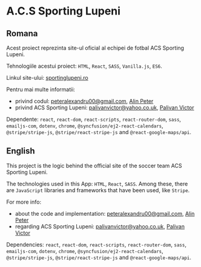 # A.C.S Sporting Lupeni

## Romana
Acest proiect reprezinta site-ul oficial al echipei de fotbal ACS Sporting Lupeni.

Tehnologiile acestui proiect:
`HTML`, `React`, `SASS`, `Vanilla.js`, `ES6`.

Linkul site-ului: 
 [sportinglupeni.ro](https://sportinglupeni.ro)

Pentru mai multe informatii:
* privind codul: peteralexandru00@gmail.com, [Alin Peter](https://github.com/AlinAlexandruPeter)
* privind ACS Sporting Lupeni: palivanvictor@yahoo.co.uk, [Palivan Victor](https://github.com/Victor281986)

Dependente:
`react`, `react-dom`, `react-scripts`, `react-router-dom`, `sass`, `emailjs-com`, `dotenv`, `chrome`, `@syncfusion/ej2-react-calendars`, `@stripe/stripe-js`, `@stripe/react-stripe-js` and `@react-google-maps/api`.


## English
This project is the logic behind the official site of the soccer team ACS Sporting Lupeni.

The technologies used in this App:
`HTML`, `React`, `SASS`. Among these, there are `JavaScript` libraries and frameworks that have been used, like `Stripe`.

For more info:
* about the code and implementation: peteralexandru00@gmail.com, [Alin Peter](https://github.com/AlinAlexandruPeter)
* regarding ACS Sporting Lupeni: palivanvictor@yahoo.co.uk, [Palivan Victor](https://github.com/Victor281986)

Dependencies:
`react`, `react-dom`, `react-scripts`, `react-router-dom`, `sass`, `emailjs-com`, `dotenv`, `chrome`, `@syncfusion/ej2-react-calendars`, `@stripe/stripe-js`, `@stripe/react-stripe-js` and `@react-google-maps/api`.
